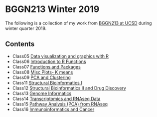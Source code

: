 # BGGN213 Winter 2019

The following is a collection of my work from [BGGN213 at UCSD](https://bioboot.github.io/bggn213_W19/) during winter quarter 2019.

## Contents
- Class05 [Data visualization and graphics with R](https://github.com/katekazane/bggn213/blob/master/class05/class05.md)
- Class06 [Introduction to R Functions](https://github.com/katekazane/bggn213/blob/master/class06/class06.md)
- Class07 [Functions and Packages](https://github.com/katekazane/bggn213/blob/master/class07/Class_7.md)
- Class08 [Misc Plots- K means](https://github.com/katekazane/bggn213/blob/master/class08/Class_8.md)
- Class09 [PCA and Clustering](https://github.com/katekazane/bggn213/blob/master/class09/class09.md)
- Class11 [Structural Bioinformatics I](https://github.com/katekazane/bggn213/blob/master/class11/Class_11.md)
- Class12 [Structural Bioinformatics II and Drug Discovery](https://github.com/katekazane/bggn213/blob/master/class12/Class_12.md)
- Class13 [Genome Informatics](https://github.com/katekazane/bggn213/blob/master/class13/Class_13.md)
- Class14 [Transcriptomics and RNAseq Data](https://github.com/katekazane/bggn213/blob/master/class14/Class_14.md)
- Class15 [Pathway Analysis (PCA) from RNAseq](https://github.com/katekazane/bggn213/blob/master/class15/Class_15.md)
- Class16 [Immunoinformatics and Cancer](https://github.com/katekazane/bggn213/blob/master/class18/class_18.md)
